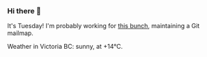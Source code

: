 ### Hi there :wave:

It's Tuesday! I'm probably working for [this bunch](https://github.com/kohofinancial), maintaining a Git mailmap.

Weather in Victoria BC: sunny, at +14°C.
